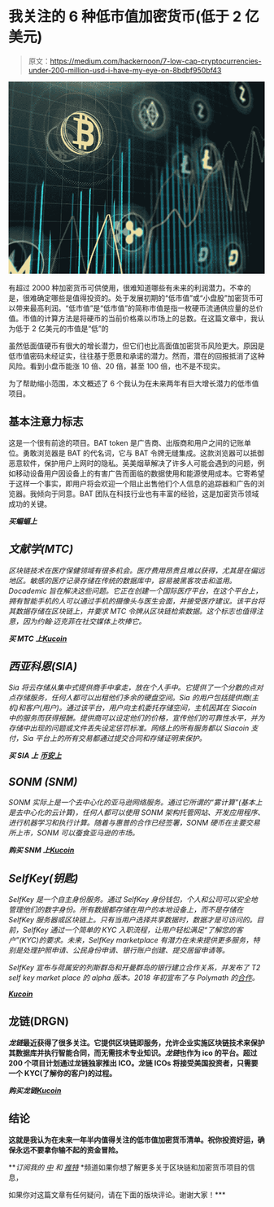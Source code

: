 # 我关注的 6 种低市值加密货币(低于 2 亿美元)

> 原文：<https://medium.com/hackernoon/7-low-cap-cryptocurrencies-under-200-million-usd-i-have-my-eye-on-8bdbf950bf43>

![](img/c9e54d3b07fdcdd5d8a8fee42d438938.png)

有超过 2000 种加密货币可供使用，很难知道哪些有未来的利润潜力。不幸的是，很难确定哪些是值得投资的。处于发展初期的“低市值”或“小盘股”加密货币可以带来最高利润。“低市值”是“低市值”的简称市值是指一枚硬币流通供应量的总价值。市值的计算方法是将硬币的当前价格乘以市场上的总数。在这篇文章中，我认为低于 2 亿美元的市值是“低”的

虽然低面值硬币有很大的增长潜力，但它们也比高面值加密货币风险更大。原因是低市值密码未经证实，往往基于愿景和承诺的潜力。然而，潜在的回报抵消了这种风险。看到小盘币能涨 10 倍、20 倍，甚至 100 倍，也不是不现实。

为了帮助缩小范围，本文概述了 6 个我认为在未来两年有巨大增长潜力的低市值项目。

## 基本注意力标志

这是一个很有前途的项目。BAT token 是广告商、出版商和用户之间的记账单位。勇敢浏览器是 BAT 的代名词，它与 BAT 令牌无缝集成。这款浏览器可以抵御恶意软件，保护用户上网时的隐私。英美烟草解决了许多人可能会遇到的问题，例如移动设备用户因设备上的有害广告而面临的数据使用和能源使用成本。它寄希望于这样一个事实，即用户将会欢迎一个阻止出售他们个人信息的追踪器和广告的浏览器。我倾向于同意。BAT 团队在科技行业也有丰富的经验，这是加密货币领域成功的关键。

***买蝙蝠上***[](https://www.binance.com/?ref=35848592)

## *文献学(MTC)*

*区块链技术在医疗保健领域有很多机会。医疗费用昂贵且难以获得，尤其是在偏远地区。敏感的医疗记录存储在传统的数据库中，容易被黑客攻击和滥用。Docademic 旨在解决这些问题。它正在创建一个国际医疗平台，在这个平台上，拥有智能手机的人可以通过手机的摄像头与医生会面，并接受医疗建议。该平台将其数据存储在区块链上，并要求 MTC 令牌从区块链检索数据。这个标志也值得注意，因为约翰·迈克菲在社交媒体上吹捧它。*

****买 MTC 上***[***Kucoin***](https://bit.ly/2uhEX0V)*

## *西亚科恩(SIA)*

*Sia 将云存储从集中式提供商手中拿走，放在个人手中。它提供了一个分散的点对点存储服务，任何人都可以出租他们多余的硬盘空间。Sia 的用户包括提供商(主机)和客户(用户)。通过该平台，用户向主机委托存储空间，主机因其在 Siacoin 中的服务而获得报酬。提供商可以设定他们的价格，宣传他们的可靠性水平，并为存储中出现的问题或文件丢失设定惩罚标准。网络上的所有服务都以 Siacoin 支付，Sia 平台上的所有交易都通过提交合同和存储证明来保护。*

****买 SIA 上*** [***币安上***](https://bit.ly/2EqGqdZ)*

## *SONM (SNM)*

*SONM 实际上是一个去中心化的亚马逊网络服务。通过它所谓的“雾计算”(基本上是去中心化的云计算)，任何人都可以使用 SONM 架构托管网站、开发应用程序、进行机器学习和执行计算。随着与惠普的合作已经签署，SONM 硬币在主要交易所上市，SONM 可以蚕食亚马逊的市场。*

****购买 SNM 上***[***Kucoin***](https://bit.ly/2uhEX0V)*

## *SelfKey(钥匙)*

*SelfKey 是一个自主身份服务。通过 SelfKey 身份钱包，个人和公司可以安全地管理他们的数字身份。所有数据都存储在用户的本地设备上，而不是存储在 SelfKey 服务器或区块链上。只有当用户选择共享数据时，数据才是可访问的。目前，SelfKey 通过一个简单的 KYC 入职流程，让用户轻松满足“了解您的客户”(KYC)的要求。未来，SelfKey marketplace 有潜力在未来提供更多服务，特别是处理护照申请、公民身份申请、银行账户创建、提交居留申请等。*

*SelfKey 宣布与荷属安的列斯群岛和开曼群岛的银行建立合作关系，并发布了 T2 self key market place 的 alpha 版本。2018 年初宣布了与 Polymath 的[合作](https://www.investinblockchain.com/selfkey-polymath-partnership/)。*

**[***Kucoin***](https://bit.ly/2uhEX0V)**

## **龙链(DRGN)**

***龙链*最近获得了很多关注。它提供区块链即服务，允许企业实施区块链技术来保护其数据库并执行智能合同，而无需技术专业知识。*龙链*也作为 ico 的平台。超过 200 个项目计划通过龙链独家推出 ICO。龙链 ICOs 将接受美国投资者，只需要一个 KYC(了解你的客户)的过程。**

*****购买龙链***[***Kucoin***](https://bit.ly/2uhEX0V)**

## **结论**

**这就是我认为在未来一年半内值得关注的低市值加密货币清单。祝你投资好运，确保永远不要拿你输不起的资金冒险。**

***订阅我的* [*中*](/@minadown) *和* [*推特*](https://twitter.com/minad21) *频道如果你想了解更多关于区块链和加密货币项目的信息，

如果你对这篇文章有任何疑问，请在下面的版块评论。谢谢大家！***